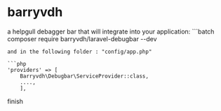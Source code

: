 # barryvdh
a helpgull debagger bar that will integrate into your application:
‍‍‍‍‍‍‍‍‍‍‍‍‍‍‍‍‍‍‍‍‍‍‍‍```batch
composer require barryvdh/laravel-debugbar --dev
```
and in the following folder : "config/app.php"

```php
'providers' => [
    Barryvdh\Debugbar\ServiceProvider::class,
    ....,
    ],
 ```
 
 finish
